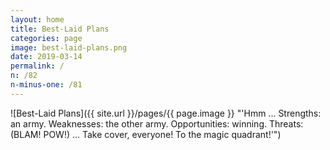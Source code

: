 ```yaml
---
layout: home
title: Best-Laid Plans
categories: page
image: best-laid-plans.png
date: 2019-03-14
permalink: /
n: /82
n-minus-one: /81
---
```


![Best-Laid Plans]({{ site.url }}/pages/{{ page.image }} "'Hmm ... Strengths: an army. Weaknesses: the other army. Opportunities: winning. Threats: (BLAM! POW!) ... Take cover, everyone! To the magic quadrant!'")